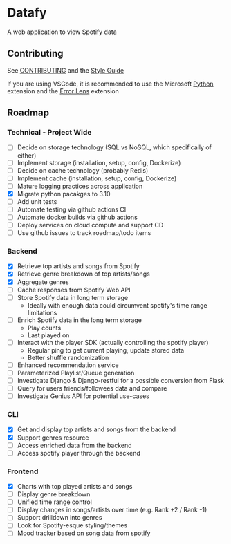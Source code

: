 # Datafy

A web application to view Spotify data

## Contributing

See [CONTRIBUTING](CONTRIBUTING.md) and the [Style Guide](style-guide.md)

If you are using VSCode, it is recommended to use the Microsoft [Python](https://marketplace.visualstudio.com/items?itemName=ms-python.python)
extension and the [Error Lens](https://marketplace.visualstudio.com/items?itemName=usernamehw.errorlens) extension

## Roadmap

### Technical - Project Wide

- [ ] Decide on storage technology (SQL vs NoSQL, which specifically of either)
- [ ] Implement storage (installation, setup, config, Dockerize)
- [ ] Decide on cache technology (probably Redis)
- [ ] Implement cache (installation, setup, config, Dockerize)
- [ ] Mature logging practices across application
- [X] Migrate python pacakges to 3.10
- [ ] Add unit tests
- [ ] Automate testing via github actions CI
- [ ] Automate docker builds via github actions
- [ ] Deploy services on cloud compute and support CD
- [ ] Use github issues to track roadmap/todo items

### Backend

- [X] Retrieve top artists and songs from Spotify
- [X] Retrieve genre breakdown of top artists/songs
- [X] Aggregate genres
- [ ] Cache responses from Spotify Web API
- [ ] Store Spotify data in long term storage
  - Ideally with enough data could circumvent spotify's time range limitations
- [ ] Enrich Spotify data in the long term storage
  - Play counts
  - Last played on
- [ ] Interact with the player SDK (actually controlling the spotify player)
  - Regular ping to get current playing, update stored data
  - Better shuffle randomization
- [ ] Enhanced recommendation service
- [ ] Parameterized Playlist/Queue generation
- [ ] Investigate Django & Django-restful for a possible conversion from Flask
- [ ] Query for users friends/followees data and compare
- [ ] Investigate Genius API for potential use-cases

### CLI

- [X] Get and display top artists and songs from the backend
- [X] Support genres resource
- [ ] Access enriched data from the backend
- [ ] Access spotify player through the backend

### Frontend

- [X] Charts with top played artists and songs
- [ ] Display genre breakdown
- [ ] Unified time range control
- [ ] Display changes in songs/artists over time (e.g. Rank +2 / Rank -1)
- [ ] Support drilldown into genres
- [ ] Look for Spotify-esque styling/themes
- [ ] Mood tracker based on song data from spotify
